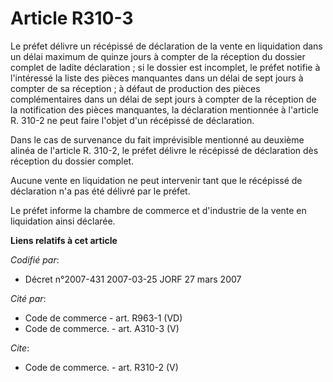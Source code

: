 # Article R310-3

Le préfet délivre un récépissé de déclaration de la vente en liquidation dans un délai maximum de quinze jours à compter de
la réception du dossier complet de ladite déclaration ; si le dossier est incomplet, le préfet notifie à l'intéressé la liste
des pièces manquantes dans un délai de sept jours à compter de sa réception ; à défaut de production des pièces
complémentaires dans un délai de sept jours à compter de la réception de la notification des pièces manquantes, la
déclaration mentionnée à l'article R. 310-2 ne peut faire l'objet d'un récépissé de déclaration.

Dans le cas de survenance du fait imprévisible mentionné au deuxième alinéa de l'article R. 310-2, le préfet délivre le
récépissé de déclaration dès réception du dossier complet.

Aucune vente en liquidation ne peut intervenir tant que le récépissé de déclaration n'a pas été délivré par le préfet.

Le préfet informe la chambre de commerce et d'industrie de la vente en liquidation ainsi déclarée.

**Liens relatifs à cet article**

_Codifié par_:

  - Décret n°2007-431 2007-03-25 JORF 27 mars 2007

_Cité par_:

  - Code de commerce - art. R963-1 (VD)
  - Code de commerce. - art. A310-3 (V)

_Cite_:

  - Code de commerce. - art. R310-2 (V)
